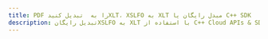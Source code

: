 ---title: PDF را به  تبدیل کنیدXLT، XSLFO به XLT مبدل رایگان یا C++ SDKdescription: تبدیل رایگانXSLFO به XLT با استفاده از C++ Cloud APIs & SDK همچنین اسناد PDF را در Cloud ایجاد، ویرایش و رندر کنید.---